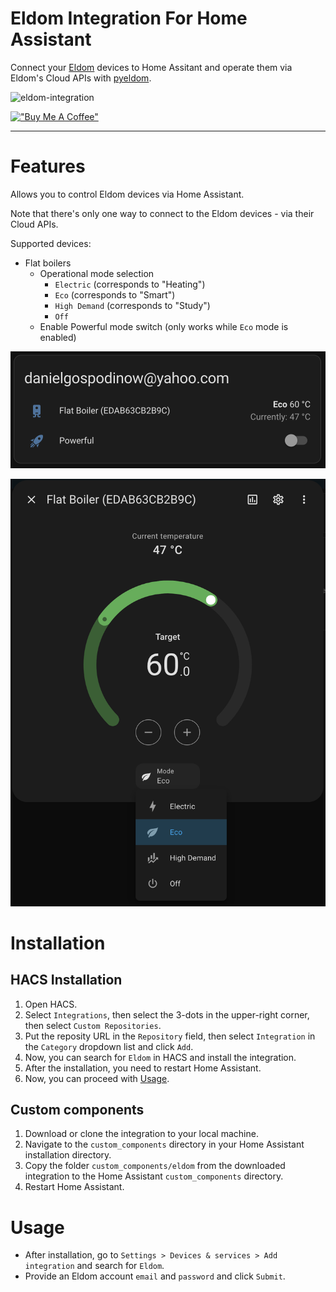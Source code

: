 # Eldom Integration For Home Assistant

Connect your [Eldom](https://eldominvest.com/en/index.html) devices to Home Assitant and operate them via Eldom's Cloud APIs with [pyeldom](https://github.com/qbaware/pyeldom).

![eldom-integration](https://github.com/user-attachments/assets/d058d86b-0796-4d2f-b686-e9d4312ecd76)

[!["Buy Me A Coffee"](https://www.buymeacoffee.com/assets/img/custom_images/orange_img.png)](https://www.buymeacoffee.com/danielgospodinow)

--- 

# Features

Allows you to control Eldom devices via Home Assistant.

Note that there's only one way to connect to the Eldom devices - via their Cloud APIs.

Supported devices:

- Flat boilers
    - Operational mode selection 
        - `Electric` (corresponds to "Heating")
        - `Eco` (corresponds to "Smart")
        - `High Demand` (corresponds to "Study")
        - `Off`
    - Enable Powerful mode switch (only works while `Eco` mode is enabled)

![Flat boiler main view](./docs/flat-boiler-main-view.png)

![Flat boiler detailed view](./docs/flat-boiler-detailed-view.png)

# Installation

## HACS Installation

1. Open HACS.
2. Select `Integrations`, then select the 3-dots in the upper-right corner, then select `Custom Repositories`.
3. Put the reposity URL in the `Repository` field, then select `Integration` in the `Category` dropdown list and click `Add`.
4. Now, you can search for `Eldom` in HACS and install the integration.
5. After the installation, you need to restart Home Assistant.
6. Now, you can proceed with [Usage](#usage).

## Custom components

1. Download or clone the integration to your local machine.
2. Navigate to the `custom_components` directory in your Home Assistant installation directory.
3. Copy the folder `custom_components/eldom` from the downloaded integration to the Home Assistant `custom_components` directory.
4. Restart Home Assistant.

# Usage

- After installation, go to `Settings > Devices & services > Add integration` and search for `Eldom`.
- Provide an Eldom account `email` and `password` and click `Submit`.

